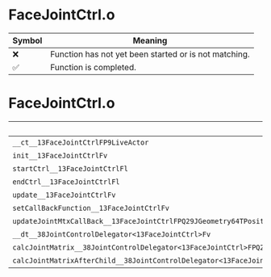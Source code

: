 # FaceJointCtrl.o
| Symbol | Meaning 
| ------------- | ------------- 
| :x: | Function has not yet been started or is not matching. 
| :white_check_mark: | Function is completed. 


# FaceJointCtrl.o
| Symbol | Decompiled? |
| ------------- | ------------- |
| `__ct__13FaceJointCtrlFP9LiveActor` | :white_check_mark: |
| `init__13FaceJointCtrlFv` | :x: |
| `startCtrl__13FaceJointCtrlFl` | :white_check_mark: |
| `endCtrl__13FaceJointCtrlFl` | :white_check_mark: |
| `update__13FaceJointCtrlFv` | :white_check_mark: |
| `setCallBackFunction__13FaceJointCtrlFv` | :white_check_mark: |
| `updateJointMtxCallBack__13FaceJointCtrlFPQ29JGeometry64TPosition3<Q29JGeometry38TMatrix34<Q29JGeometry13SMatrix34C<f>>>RC19JointControllerInfo` | :x: |
| `__dt__38JointControlDelegator<13FaceJointCtrl>Fv` | :x: |
| `calcJointMatrix__38JointControlDelegator<13FaceJointCtrl>FPQ29JGeometry64TPosition3<Q29JGeometry38TMatrix34<Q29JGeometry13SMatrix34C<f>>>RC19JointControllerInfo` | :x: |
| `calcJointMatrixAfterChild__38JointControlDelegator<13FaceJointCtrl>FPQ29JGeometry64TPosition3<Q29JGeometry38TMatrix34<Q29JGeometry13SMatrix34C<f>>>RC19JointControllerInfo` | :x: |

